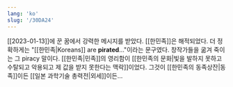 ```yaml
---
lang: 'ko'
slug: '/30DA24'
---
```


[[2023-01-13]]에 꾼 꿈에서 강력한 메시지를 받았다.
[[한민족]]은 해적되었다.
더 정확하게는 "[[한민족|Koreans]] are **pirated**..."이라는 문구였다.
창작가들을 굶겨 죽이는 그 piracy 말이다.
[[한민족|민족]]의 영리함이 [[한민족의 문화|빛을 발하지 못하고 수탈되고 악용되고 제 값을 받지 못한다는 맥락]]이었다.
그것이 [[한민족의 동족상잔|동족]]이든 [[일본 과학기술 총력전|외세]]이든...
